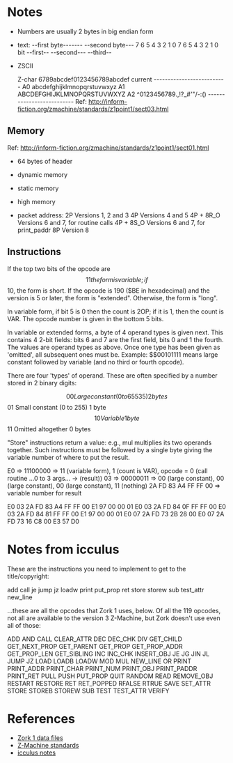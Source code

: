 
# Notes

 - Numbers are usually 2 bytes in big endian form
 
 - text:
	--first byte-------   --second byte---
    7    6 5 4 3 2  1 0   7 6 5  4 3 2 1 0
    bit  --first--  --second---  --third--

 - ZSCII
 
   Z-char 6789abcdef0123456789abcdef
current   --------------------------
  A0      abcdefghijklmnopqrstuvwxyz
  A1      ABCDEFGHIJKLMNOPQRSTUVWXYZ
  A2       ^0123456789.,!?_#'"/\-:()
          --------------------------
Ref: http://inform-fiction.org/zmachine/standards/z1point1/sect03.html

## Memory

Ref: http://inform-fiction.org/zmachine/standards/z1point1/sect01.html

 - 64 bytes of header
 - dynamic memory
 - static memory
 - high memory
 
 - packet address:
  2P           Versions 1, 2 and 3
  4P           Versions 4 and 5
  4P + 8R_O    Versions 6 and 7, for routine calls
  4P + 8S_O    Versions 6 and 7, for print_paddr
  8P           Version 8

## Instructions

 If the top two bits of the opcode are $$11 the form is variable; if $$10, the form is short. If the opcode is 190 ($BE in hexadecimal) and the version is 5 or later, the form is "extended". Otherwise, the form is "long".
 
 In variable form, if bit 5 is 0 then the count is 2OP; if it is 1, then the count is VAR. The opcode number is given in the bottom 5 bits.
 
 In variable or extended forms, a byte of 4 operand types is given next. This contains 4 2-bit fields: bits 6 and 7 are the first field, bits 0 and 1 the fourth. The values are operand types as above. Once one type has been given as 'omitted', all subsequent ones must be. Example: $$00101111 means large constant followed by variable (and no third or fourth opcode).
 
 There are four 'types' of operand. These are often specified by a number stored in 2 binary digits:

  $$00    Large constant (0 to 65535)    2 bytes
  $$01    Small constant (0 to 255)      1 byte
  $$10    Variable                       1 byte
  $$11    Omitted altogether             0 bytes
  
 "Store" instructions return a value: e.g., mul multiplies its two operands together. Such instructions must be followed by a single byte giving the variable number of where to put the result.
 
E0 => 11100000 => 11 (variable form), 1 (count is VAR), opcode = 0 (call routine ...0 to 3 args... -> (result))
03 => 00000011 => 00 (large constant), 00 (large constant), 00 (large constant), 11 (nothing)
2A FD
83 A4
FF FF
00 => variable number for result



E0 03 2A FD 83 A4 FF FF
00 E1 97 00 00 01 E0 03
2A FD 84 0F FF FF 00 E0
03 2A FD 84 81 FF FF 00
E1 97 00 00 01 E0 07 2A
FD 73 2B 28 00 E0 07 2A
FD 73 16 C8 00 E3 57 D0

# Notes from icculus

These are the instructions you need to implement to get to the title/copyright:

add
call
je
jump
jz
loadw
print
put_prop
ret
store
storew
sub
test_attr
new_line

...these are all the opcodes that Zork 1 uses, below. Of all the 119 opcodes,
not all are available to the version 3 Z-Machine, but Zork doesn't use even
all of those:

ADD
AND
CALL
CLEAR_ATTR
DEC
DEC_CHK
DIV
GET_CHILD
GET_NEXT_PROP
GET_PARENT
GET_PROP
GET_PROP_ADDR
GET_PROP_LEN
GET_SIBLING
INC
INC_CHK
INSERT_OBJ
JE
JG
JIN
JL
JUMP
JZ
LOAD
LOADB
LOADW
MOD
MUL
NEW_LINE
OR
PRINT
PRINT_ADDR
PRINT_CHAR
PRINT_NUM
PRINT_OBJ
PRINT_PADDR
PRINT_RET
PULL
PUSH
PUT_PROP
QUIT
RANDOM
READ
REMOVE_OBJ
RESTART
RESTORE
RET
RET_POPPED
RFALSE
RTRUE
SAVE
SET_ATTR
STORE
STOREB
STOREW
SUB
TEST
TEST_ATTR
VERIFY


# References

 - [Zork 1 data files](https://github.com/the-infocom-files/zork1)
 - [Z-Machine standards](http://inform-fiction.org/zmachine/standards/)
 - [icculus notes](https://github.com/icculus/mojozork/blob/3c486a9e11a6959afdd6ede9e65f2c8cbf33e5d3/notes.txt#L2-L17)
